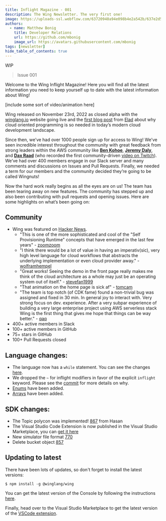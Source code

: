 ```yaml
---
title: Inflight Magazine - 001️
description: The Wing Newsletter. The very first one!
image: https://uploads-ssl.webflow.com/63720940a94e098b4e2a542b/637e2d5495f59f7654160773_Social%20thumbnail.png
authors:
  - name: Matthew Bonig
    title: Developer Relations
    url: https://github.com/mbonig
    image_url: https://avatars.githubusercontent.com/mbonig
tags: [newsletter]
hide_table_of_contents: true
---
```


WIP

> Issue 001


Welcome to the Wing Inflight Magazine! Here you will find all the latest information you need to keep yourself up to 
date with the latest information about Wing!

[include some sort of video/animation here]

Wing released on November 23rd, 2022 as closed alpha with the [winglang.io](https://winglang.io) website going live and the [first blog post](https://docs.winglang.io/blog/2022/11/23/manifesto) from [Elad](https://www.linkedin.com/in/hackingonstuff/) about why cloud oriented programming is so needed in today’s modern cloud development landscape.

Since then, we’ve had over 1000 people sign up for access to Wing! 
We’ve seen incredible interest throughout the community with great feedback from strong leaders within the AWS community like 
**[Ben Kohoe](https://twitter.com/ben11kehoe)**, 
**[Jeremy Daly](https://twitter.com/jeremy_daly)**, 
and **[Dax Raad](https://twitter.com/thdxr)** 
(who recorded the first community-driven [video on Twitch](https://www.twitch.tv/videos/1662688985)). 
We’ve had over 400 members engage in our Slack server and many comments and discussions on Issues and Pull Requests. 
Finally, we needed a term for our members and the community decided they’re going to be called Wingnuts!

Now the hard work really begins as all the eyes are on us! The team has been tearing away on new features. 
The community has stepped up and also been contributing with pull requests and opening issues. 
Here are some highlights on what’s been going on:

## Community
* Wing was featured on [Hacker News](https://news.ycombinator.com/item?id=34051325).
  * "This is one of the more sophisticated and cool of the "Self Provisioning Runtime" concepts that have emerged 
in the last few years" - [zoomzoom](https://news.ycombinator.com/item?id=340533940)
  * "I think there would be a lot of value in having an imperativ(sic), very high level language for cloud workflows that 
abstracts the underlying implementation or even cloud provider away." - [wolframhempel](https://news.ycombinator.com/item?id=34055556)
  * "Great works! Seeing the demo in the front page really makes me think of the cloud architecture as a whole may 
just be an operating system out of itself." - [stevefan1999](https://news.ycombinator.com/item?id=34054752)
  * "That animation on the home page is sick af" - [tomcam](https://news.ycombinator.com/item?id=34056121)
  * "The team is top notch (of CDK fame) found a non-trivial bug was assigned and fixed in 30 min. In general joy to 
interact with. Very strong focus on dev. experience. After a very subpar experience of building a very large enterprise 
project using AWS serverless stack Wing is the first thing that gives me hope that things can be way better." - [qaq](https://news.ycombinator.com/item?id=34053585)
* 400+ active members in Slack
* 100+ active members in GitHub
* 75+ stars in GitHub
* 100+ Pull Requests closed

## Language changes:

* The language now has a `while` statement. You can see the changes [here](https://github.com/winglang/wing/commit/12a9c8a48459ae3e533900208e4d749eba369631).
* We dropped the `~` for inflight modifiers in favor of the explicit `inflight` keyword. Please see the [commit](https://github.com/winglang/wing/commit/a382b5582584b64b85ba0627940813225a0d489d) for more details on why.
* [Enums](https://github.com/winglang/wing/pull/273) have been added.
* [Arrays](https://github.com/winglang/wing/pull/824) have been added.

## SDK changes:
* The Topic polycon was implemented! [867](https://github.com/winglang/wing/pull/867) from Hasan
* The Visual Studio Code Extension is now published in the Visual Studio Marketplace, you can [get it here](https://marketplace.visualstudio.com/items?itemName=Monada.vscode-wing)
* New simulator file format [770](https://github.com/winglang/wing/pull/770)
* Delete bucket object [857](https://github.com/winglang/wing/pull/857)


## Updating to latest

There have been lots of updates, so don't forget to install the latest versions:

```shell    
$ npm install -g @winglang/wing
```

You can get the latest version of the Console by following the instructions [here](https://docs.winglang.io/getting-started/installation#wing-console).

Finally, head over to the Visual Studio Marketplace to get the latest version of the [VSCode extension](https://marketplace.visualstudio.com/items?itemName=Monada.vscode-wing).

